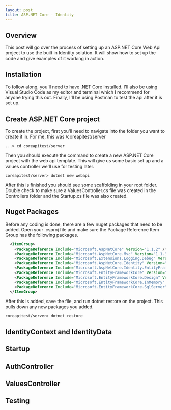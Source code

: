```yaml
---
layout: post
title: ASP.NET Core - Identity
---
```


## Overview
This post will go over the process of setting up an ASP.NET Core Web Api project to use the built in Identity solution. It will show how to set up the code and give examples of it working in action.

## Installation
To follow along, you'll need to have .NET Core installed. I'll also be using Visual Studio Code as my editor and terminal which I recommend for anyone trying this out. Finally, I'll be using Postman to test the api after it is set up.

## Create ASP.NET Core project
To create the project, first you'll need to navigate into the folder you want to create it in. For me, this was /coreapitest/server

`...> cd coreapitest/server`

Then you should execute the command to create a new ASP.NET Core project with the web api template. This will give us some basic set up and a values controller we'll use for testing later.

`coreapitest/server> dotnet new webapi`

After this is finished you should see some scaffolding in your root folder. Double check to make sure a ValuesController.cs file was created in the Controllers folder and the Startup.cs file was also created.

## Nuget Packages
Before any coding is done, there are a few nuget packages that need to be added. Open your .csproj file and make sure the Package Reference Item Group has the following packages.

```xml
  <ItemGroup>
    <PackageReference Include="Microsoft.AspNetCore" Version="1.1.2" />
    <PackageReference Include="Microsoft.AspNetCore.Mvc" Version="1.1.3" />
    <PackageReference Include="Microsoft.Extensions.Logging.Debug" Version="1.1.2" />
    <PackageReference Include="Microsoft.AspNetCore.Identity" Version="1.1.2" />
    <PackageReference Include="Microsoft.AspNetCore.Identity.EntityFrameworkCore" Version="1.1.2" />
    <PackageReference Include="Microsoft.EntityFrameworkCore" Version="1.1.2" />
    <PackageReference Include="Microsoft.EntityFrameworkCore.Design" Version="1.1.2" />
    <PackageReference Include="Microsoft.EntityFrameworkCore.InMemory" Version="1.1.2" />
    <PackageReference Include="Microsoft.EntityFrameworkCore.SqlServer" Version="1.1.2" />
  </ItemGroup>
```
After this is added, save the file, and run dotnet restore on the project. This pulls down any new packages you added.

`coreapitest/server> dotnet restore`

## IdentityContext and IdentityData

## Startup

## AuthController

## ValuesController

## Testing